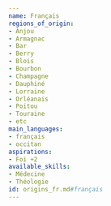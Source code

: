 ```yaml
---
name: Français
regions_of_origin:
- Anjou
- Armagnac
- Bar
- Berry
- Blois
- Bourbon
- Champagne
- Dauphiné
- Lorraine
- Orléanais
- Poitou
- Touraine
- etc
main_languages:
- français
- occitan
aspirations:
- Foi +2
available_skills:
- Médecine
- Théologie
id: origins_fr.md#français
---
```


